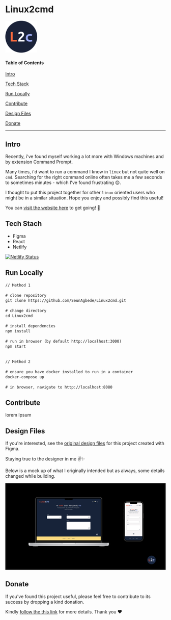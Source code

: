 # Linux2cmd

<img src="src/readmeMedia/Favicon.svg" width="100">

#### Table of Contents

[Intro](#intro)

[Tech Stack](#techStack)

[Run Locally](#run)

[Contribute](#contribute)

[Design Files](#design)

[Donate](#donate)

---

<a name="intro"/>

## Intro

Recently, i've found myself working a lot more with Windows machines and by extension Command Prompt.

Many times, i'd want to run a command I know in `linux` but not quite well on `cmd`. Searching for the right command online often takes me a few seconds to sometimes minutes - which I've found frustrating :angry:.

I thought to put this project together for other `linux` oriented users who might be in a similar situation. Hope you enjoy and possibly find this useful!

You can [visit the website here](https://linux2cmd.netlify.app/) to get going! :rocket:


<a name="techStack"/>

## Tech Stach

- Figma
- React
- Netlify

[![Netlify Status](https://api.netlify.com/api/v1/badges/4a5388a1-14eb-437f-b76d-5d0683d3e5f5/deploy-status)](https://app.netlify.com/sites/linux2cmd/deploys)


<a name="run"/>

## Run Locally

```
// Method 1 

# clone repository
git clone https://github.com/SeunAgbede/Linux2cmd.git

# change directory
cd Linux2cmd

# install dependencies
npm install

# run in browser (by default http://localhost:3000)
npm start


// Method 2

# ensure you have docker installed to run in a container
docker-compose up

# in browser, navigate to http://localhost:8080 

```



<a name="contribute"/>

## Contribute

lorem Ipsum



<a name="design"/>

## Design Files

If you're interested, see the [original design files](https://www.figma.com/file/JpMfUQs16bbFBo5ZeElkhK/Linux2cmd?node-id=0%3A1) for this project created with Figma. 

Staying true to the designer in me :v::sparkles:

Below is a mock up of what I originally intended but as always, some details changed while building.

<img src="src/readmeMedia/mockUps.jpg">



<a name="donate"/>

## Donate

If you've found this project useful, please feel free to contribute to its success by dropping a kind donation.

Kindly [follow the this link](https://www.buymeacoffee.com/oluwaseunA) for more details. Thank you :hearts:


